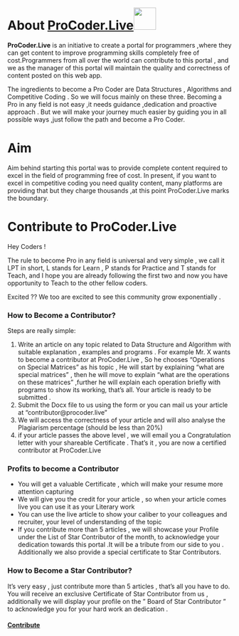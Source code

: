 <h1>About <a href="https://procoder.live/">ProCoder.Live<img src="https://procoder.live/wp-content/uploads/2020/08/logo.png" style="width:50px; height:auto;"></a></h1>
<p><b>ProCoder.Live</b> is an initiative to create a portal for programmers ,where they can get content to improve programming skills completely free of cost.Programmers from all over the world can contribute to this portal , and we as the manager of this portal will maintain the quality and correctness of content posted on this web app.</p>
<p>The ingredients to become a Pro Coder are Data Structures , Algorithms and Competitive Coding . So we will focus mainly on these three. Becoming a Pro in any field is not easy ,it needs guidance ,dedication and proactive approach . But we will make your journey much easier by guiding you in all possible ways ,just follow the path and become a Pro Coder.
<h1>Aim</h1>
<p>Aim behind starting this portal was to provide complete content required to excel in the field of programming free of cost. In present, if you want to excel in competitive coding you need quality content, many platforms are providing that but they charge thousands ,at this point ProCoder.Live marks the boundary.</p>
<h1>Contribute to ProCoder.Live</h1>
<p>
Hey Coders !<br>

The rule to become Pro in any field is universal and very simple , we call it LPT in short, L stands for Learn , P stands for Practice and T stands for Teach, and I hope you are already following the first two and now you have opportunity to Teach to the other fellow coders.<br>

Excited ?? We too are excited to see this community grow exponentially .<br>

<h3>How to Become a Contributor?</h3>

Steps are really simple:<br>
<ol>
<li>Write an article on any topic related to Data Structure and Algorithm with suitable explanation , examples and programs . For example Mr. X wants to become a contributor at ProCoder.Live , So he chooses “Operations on Special Matrices” as his topic , He will start by explaining “what are special matrices” , then he will move to explain “what are the operations on these matrices” ,further he will explain each operation briefly with programs to show its working, that’s all. Your article is ready to be submitted .</li>
<li>Submit the Docx file to us using the form or you can mail us your article at “contributor@procoder.live”</li>
<li>We will access the correctness of your article and will also analyse the Plagiarism percentage (should be less than 20%)</li>
<li>if your article passes the above level , we will email you a Congratulation letter with your shareable Certificate . That’s it , you are now a certified contributor at ProCoder.Live</li>
</ol>
<h3>Profits to become a Contributor</h3>
<ul>
<li>You will get a valuable Certificate , which will make your resume more attention capturing</li>
<li>We will give you the credit for your article , so when your article comes live you can use it as your Literary work</li>
<li>You can use the live article to show your caliber to your colleagues and recruiter, your level of understanding of the topic</li>
<li>If you contribute more than 5 articles , we will showcase your Profile under the List of Star Contributor of the month, to acknowledge your dedication towards this portal .It will be a tribute from our side to you . Additionally we also provide a special certificate to Star Contributors.</li>
</ul>
<h3>How to Become a Star Contributor?</h3>

It’s very easy , just contribute more than 5 articles , that’s all you have to do. You will receive an exclusive Certificate of Star Contributor from us , additionally we will display your profile on the ” Board of Star Contributor ” to acknowledge you for your hard work an dedication .
<a href="https://procoder.live/contribute/"><h4>Contribute</h4></a>
